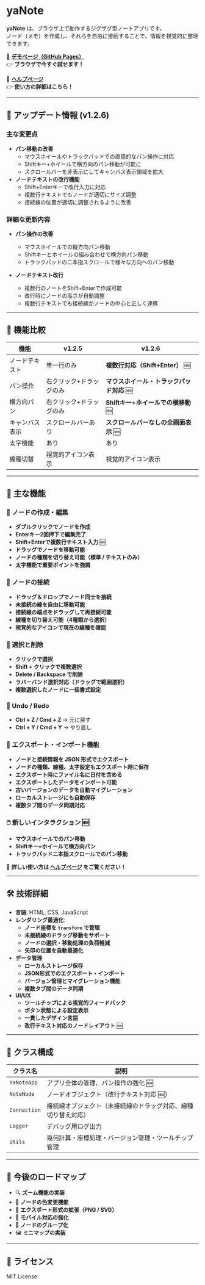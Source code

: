 # yaNote

**yaNote** は、ブラウザ上で動作するジグザグ型ノートアプリです。  
ノード（メモ）を作成し、それらを自由に接続することで、情報を視覚的に整理できます。

📌 **[デモページ（GitHub Pages）](https://co-meeting.github.io/yaNote/)**  
👉 **ブラウザで今すぐ試せます！**  

📖 **[ヘルプページ](help.md)**  
👉 **使い方の詳細はこちら！**  

---

## 🚀 アップデート情報 (v1.2.6)

### 主な変更点
- **パン移動の改善**
  - マウスホイールやトラックパッドでの直感的なパン操作に対応
  - Shiftキー+ホイールで横方向のパン移動が可能に
  - スクロールバーを非表示にしてキャンバス表示領域を拡大
- **ノードテキストの改行機能**
  - Shift+Enterキーで改行入力に対応
  - 複数行テキストでもノードが適切にサイズ調整
  - 接続線の位置が適切に調整されるように改善

### 詳細な更新内容
- **パン操作の改善**
  - マウスホイールでの縦方向パン移動
  - Shiftキーとホイールの組み合わせで横方向パン移動
  - トラックパッドの二本指スクロールで様々な方向へのパン移動

- **ノードテキスト改行**
  - 複数行のノートをShift+Enterで作成可能
  - 改行時にノードの高さが自動調整
  - 複数行テキストでも接続線がノードの中心と正しく連携

---

## 📌 機能比較

| 機能 | v1.2.5 | v1.2.6 |
|------|------|------|
| ノードテキスト | 単一行のみ | **複数行対応（Shift+Enter）** 🆕 |
| パン操作 | 右クリック+ドラッグのみ | **マウスホイール・トラックパッド対応** 🆕 |
| 横方向パン | 右クリック+ドラッグのみ | **Shiftキー+ホイールでの横移動** 🆕 |
| キャンバス表示 | スクロールバーあり | **スクロールバーなしの全画面表示** 🆕 |
| 太字機能 | あり | あり |
| 線種切替 | 視覚的アイコン表示 | 視覚的アイコン表示 |

---

## 📌 主な機能

### 📝 ノードの作成・編集
- **ダブルクリックでノードを作成**
- **Enterキー2回押下で編集完了**
- **Shift+Enterで複数行テキスト入力** 🆕
- **ドラッグでノードを移動可能**
- **ノードの種類を切り替え可能（標準 / テキストのみ）**
- **太字機能で重要ポイントを強調**

### 📍 ノードの接続
- **ドラッグ＆ドロップでノード同士を接続**
- **未接続の線を自由に移動可能**
- **接続線の端点をドラッグして再接続可能**
- **線種を切り替え可能（4種類から選択）**
- **視覚的なアイコンで現在の線種を確認**

### 🎯 選択と削除
- **クリックで選択**
- **Shift + クリックで複数選択**
- **Delete / Backspace で削除**
- **ラバーバンド選択対応（ドラッグで範囲選択）**
- **複数選択したノードに一括書式設定**

### 🔄 Undo / Redo
- **Ctrl + Z / Cmd + Z** → 元に戻す
- **Ctrl + Y / Cmd + Y** → やり直し

### 🔀 エクスポート・インポート機能
- **ノードと接続情報を JSON 形式でエクスポート**
- **ノードの種類、線種、太字設定もエクスポート時に保存**
- **エクスポート時にファイル名に日付を含める**
- **エクスポートしたデータをインポート可能**
- **古いバージョンのデータを自動マイグレーション**
- **ローカルストレージにも自動保存**
- **複数タブ間のデータ同期対応**

### 🖱️ 新しいインタラクション 🆕
- **マウスホイールでのパン移動**
- **Shiftキー+ホイールで横方向パン**
- **トラックパッド二本指スクロールでのパン移動**

📖 **詳しい使い方は [ヘルプページ](help.md) をご覧ください！**

---

## 🛠 技術詳細

- **言語**: HTML, CSS, JavaScript
- **レンダリング最適化**:
  - **ノード座標を `transform` で管理**
  - **未接続線のドラッグ移動をサポート**
  - **ノードの選択・移動処理の負荷軽減**
  - **矢印の位置を自動最適化**
- **データ管理**
  - **ローカルストレージ保存**
  - **JSON形式でのエクスポート・インポート**
  - **バージョン管理とマイグレーション機能**
  - **複数タブ間のデータ同期**
- **UI/UX**
  - **ツールチップによる視覚的フィードバック**
  - **ボタン状態による設定表示**
  - **一貫したデザイン言語**
  - **改行テキスト対応のノードレイアウト** 🆕

---

## 🔧 クラス構成

| クラス名        | 説明 |
|---------------|----------------|
| `YaNoteApp`   | アプリ全体の管理、パン操作の強化 🆕 |
| `NoteNode`    | ノードオブジェクト（改行テキスト対応 🆕） |
| `Connection`  | 接続線オブジェクト（未接続線のドラッグ対応、線種切り替え対応） |
| `Logger`      | デバッグ用ログ出力 |
| `Utils`       | 幾何計算・座標処理・バージョン管理・ツールチップ管理 |

---

## 🚀 今後のロードマップ

- 🔍 **ズーム機能の実装**
- 🎨 **ノードの色変更機能**
- 📂 **エクスポート形式の拡張（PNG / SVG）**
- 📱 **モバイル対応の強化**
- 🔀 **ノードのグループ化**
- 🖼 **ミニマップの実装**

---

## 📜 ライセンス

MIT License